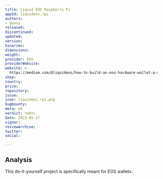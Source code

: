 ```yaml
---
title: Liquid EOS Raspberry Pi
appId: liquideos.rpi
authors:
- danny
released: 
discontinued: 
updated: 
version: 
binaries: 
dimensions: 
weight: 
provider: EOS
providerWebsite: 
website: >-
  https://medium.com/@liquideos/how-to-build-an-eos-hardware-wallet-a-step-by-step-guide-a62445786c0f
shop: 
country: 
price: 
repository: 
issue: 
icon: liquideos.rpi.png
bugbounty: 
meta: ok
verdict: nobtc
date: 2022-05-17
signer: 
reviewArchive: 
twitter: 
social: 

---
```


## Analysis 

This do-it-yourself project is specifically meant for EOS wallets. 